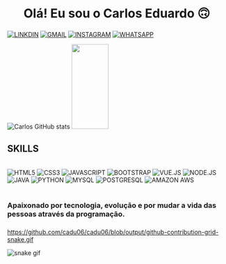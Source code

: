 <h1 align="center"> Olá! Eu sou o Carlos Eduardo 🙃 </h1>

###

[![LINKDIN](https://img.shields.io/badge/LinkedIn-0077B5?style=for-the-badge&logo=linkedin&logoColor=white)](https://www.linkedin.com/in/carlos-eduardo-s-lima-2347ab2b3)
[![GMAIL](https://img.shields.io/badge/Gmail-D14836?style=for-the-badge&logo=gmail&logoColor=white)](c3eslima@gmail.com)
[![INSTAGRAM](https://img.shields.io/badge/Instagram-E4405F?style=for-the-badge&logo=instagram&logoColor=white)](https://www.instagram.com/carlos_eduardo_t.i?utm_source=ig_web_button_share_sheet&igsh=ZDNlZDc0MzIxNw==)
[![WHATSAPP](https://img.shields.io/badge/WhatsApp-25D366?style=for-the-badge&logo=whatsapp&logoColor=white)](https://web.whatsapp.com/)


![Carlos GitHub stats](https://github-readme-stats.vercel.app/api?username=cadu06&theme=jolly&show_icons=true)
<img width="41%" height="195px" src="https://github-readme-stats.vercel.app/api/top-langs/?username=cadu06&layout=compact&hide_border=true&title_color=fff&text_color=ffff&bg_color=0d1117" />

<h2> SKILLS </h2>

<div style="display: inline_block"><br />
  <img aling="center" alt="HTML5" src="https://img.shields.io/badge/HTML5-E34F26?style=for-the-badge&logo=html5&logoColor=white" />
  <img aling="center" alt="CSS3" src="https://img.shields.io/badge/CSS3-1572B6?style=for-the-badge&logo=css3&logoColor=white" />
  <img aling="center" alt="JAVASCRIPT" src="https://img.shields.io/badge/JavaScript-323330?style=for-the-badge&logo=javascript&logoColor=F7DF1E" />
  <img aling="center" alt="BOOTSTRAP" src="https://img.shields.io/badge/Bootstrap-563D7C?style=for-the-badge&logo=bootstrap&logoColor=white" />
  <img aling="center" alt="VUE.JS" src="https://img.shields.io/badge/Vue.js-35495E?style=for-the-badge&logo=vue.js&logoColor=4FC08D" />
  <img aling="center" alt="NODE.JS" src="https://img.shields.io/badge/Node.js-43853D?style=for-the-badge&logo=node.js&logoColor=white" />
  <img aling="center" alt="JAVA" src="https://img.shields.io/badge/Java-ED8B00?style=for-the-badge&logo=openjdk&logoColor=white" />
  <img aling="center" alt="PYTHON" src="https://img.shields.io/badge/Python-14354C?style=for-the-badge&logo=python&logoColor=white" />
  <img aling="center" alt="MYSQL" src="https://img.shields.io/badge/MySQL-00000F?style=for-the-badge&logo=mysql&logoColor=white" />
  <img aling="center" alt="POSTGRESQL" src="https://img.shields.io/badge/PostgreSQL-316192?style=for-the-badge&logo=postgresql&logoColor=white" />
  <img aling="center" alt="AMAZON AWS" src="https://img.shields.io/badge/Amazon_AWS-232F3E?style=for-the-badge&logo=amazon-aws&logoColor=white" />
</div><br />

<h3> Apaixonado por tecnologia, evolução e por mudar a vida das pessoas através da programação. </h3>

###

https://github.com/cadu06/cadu06/blob/output/github-contribution-grid-snake.gif

![snake gif](https://github.com/cadu06/cadu06/blob/output/github-contribution-grid-snake.gif)
